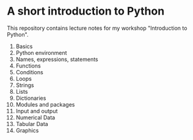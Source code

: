 A short introduction to Python
==============================

This repository contains lecture notes for my workshop "Introduction to Python".

1. Basics
2. Python environment
3. Names, expressions, statements
4. Functions
5. Conditions
6. Loops
7. Strings
8. Lists
9. Dictionaries
10. Modules and packages
11. Input and output
12. Numerical Data
13. Tabular Data
14. Graphics
